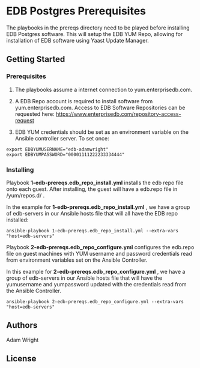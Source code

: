 # EDB Postgres Prerequisites

The playbooks in the prereqs directory need to be played before installing EDB Postgres software. This will setup the EDB YUM Repo, allowing for installation of EDB software using Yaast Update Manager.  

## Getting Started



### Prerequisites

1. The playbooks assume a internet connection to yum.enterprisedb.com.

2. A EDB Repo account is required to install software from yum.enterprisedb.com. Access to EDB Software Repositories can be requested here: https://www.enterprisedb.com/repository-access-request

3. EDB YUM credentials should be set as an environment variable on the Ansible controller server. To set once: 

```
export EDBYUMUSERNAME="edb-adamwright"
export EDBYUMPASSWORD="00001111222233334444"
```

### Installing

Playbook **1-edb-prereqs.edb_repo_install.yml** installs the edb repo file onto each guest. After installing, the guest will have a edb.repo file in /yum/repos.d/ .

In the example for **1-edb-prereqs.edb_repo_install.yml** , we have a group of edb-servers in our Ansible hosts file that will all have the EDB repo installed:
```
ansible-playbook 1-edb-prereqs.edb_repo_install.yml --extra-vars "host=edb-servers"
```

Playbook **2-edb-prereqs.edb_repo_configure.yml** configures the edb.repo file on guest machines with YUM username and password credentials read from environment variables set on the Ansible Controller. 

In this example for **2-edb-prereqs.edb_repo_configure.yml** , we have a group of edb-servers in our Ansible hosts file that will  have the yumusername and yumpassword updated with the credentials read from the Ansible Controller. 
```
ansible-playbook 2-edb-prereqs.edb_repo_configure.yml --extra-vars "host=edb-servers"
```

## Authors

Adam Wright 

## License




